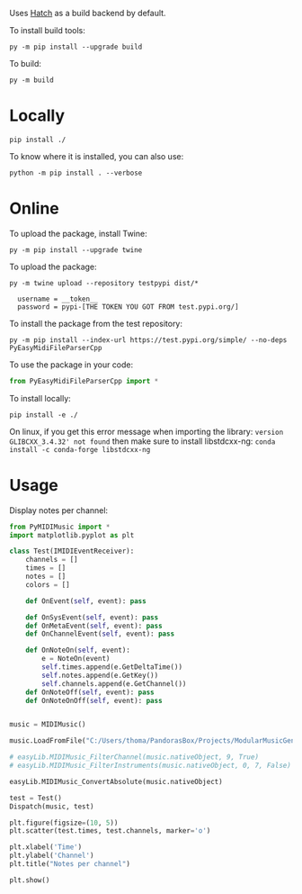 

Uses [Hatch](https://pypi.org/project/hatch/) as a build backend by default.

To install build tools:
```
py -m pip install --upgrade build
```

To build:
```
py -m build
```

# Locally

```
pip install ./
```

To know where it is installed, you can also use:
```
python -m pip install . --verbose
```

# Online

To upload the package, install Twine: 
```
py -m pip install --upgrade twine
```

To upload the package:
```
py -m twine upload --repository testpypi dist/*
```

```
  username = __token__
  password = pypi-[THE TOKEN YOU GOT FROM test.pypi.org/]
```

To install the package from the test repository:
```
py -m pip install --index-url https://test.pypi.org/simple/ --no-deps PyEasyMidiFileParserCpp
```

To use the package in your code:
```py
from PyEasyMidiFileParserCpp import *
```

To install locally:
```
pip install -e ./
```

On linux, if you get this error message when importing the library: `version GLIBCXX_3.4.32' not found`
then make sure to install libstdcxx-ng: `conda install -c conda-forge libstdcxx-ng`

# Usage

Display notes per channel:
```py
from PyMIDIMusic import *
import matplotlib.pyplot as plt

class Test(IMIDIEventReceiver):
    channels = []
    times = []
    notes = []
    colors = []

    def OnEvent(self, event): pass

    def OnSysEvent(self, event): pass
    def OnMetaEvent(self, event): pass
    def OnChannelEvent(self, event): pass

    def OnNoteOn(self, event): 
        e = NoteOn(event)
        self.times.append(e.GetDeltaTime())
        self.notes.append(e.GetKey())
        self.channels.append(e.GetChannel())
    def OnNoteOff(self, event): pass
    def OnNoteOnOff(self, event): pass


music = MIDIMusic() 

music.LoadFromFile("C:/Users/thoma/PandorasBox/Projects/ModularMusicGenerationModules/Assets/Datasets/LakhMidi-Clean/Ludwig_van_Beethoven/Fur_Elise.1.mid")

# easyLib.MIDIMusic_FilterChannel(music.nativeObject, 9, True)
# easyLib.MIDIMusic_FilterInstruments(music.nativeObject, 0, 7, False)

easyLib.MIDIMusic_ConvertAbsolute(music.nativeObject)

test = Test()
Dispatch(music, test)

plt.figure(figsize=(10, 5))
plt.scatter(test.times, test.channels, marker='o')

plt.xlabel('Time')
plt.ylabel('Channel')
plt.title("Notes per channel")

plt.show()
```

